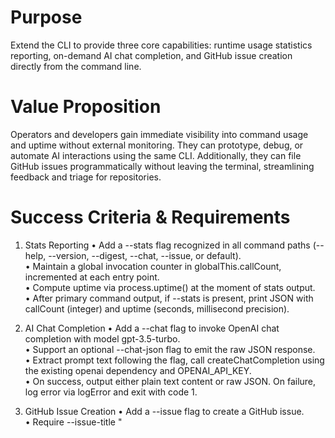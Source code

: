 # Purpose
Extend the CLI to provide three core capabilities: runtime usage statistics reporting, on-demand AI chat completion, and GitHub issue creation directly from the command line.

# Value Proposition
Operators and developers gain immediate visibility into command usage and uptime without external monitoring. They can prototype, debug, or automate AI interactions using the same CLI. Additionally, they can file GitHub issues programmatically without leaving the terminal, streamlining feedback and triage for repositories.

# Success Criteria & Requirements
1. Stats Reporting
   • Add a --stats flag recognized in all command paths (--help, --version, --digest, --chat, --issue, or default).  
   • Maintain a global invocation counter in globalThis.callCount, incremented at each entry point.  
   • Compute uptime via process.uptime() at the moment of stats output.  
   • After primary command output, if --stats is present, print JSON with callCount (integer) and uptime (seconds, millisecond precision).

2. AI Chat Completion
   • Add a --chat <prompt> flag to invoke OpenAI chat completion with model gpt-3.5-turbo.  
   • Support an optional --chat-json flag to emit the raw JSON response.  
   • Extract prompt text following the flag, call createChatCompletion using the existing openai dependency and OPENAI_API_KEY.  
   • On success, output either plain text content or raw JSON. On failure, log error via logError and exit with code 1.

3. GitHub Issue Creation
   • Add a --issue flag to create a GitHub issue.  
   • Require --issue-title "<title>" and --issue-body "<body>" flags; support optional --labels "bug,enhancement".  
   • Read GITHUB_API_BASE_URL and GITHUB_TOKEN from environment.  
   • On invocation, POST to /repos/{owner}/{repo}/issues with JSON payload { title, body, labels }.  
   • On success, output JSON with issue number, URL, and repository. On failure, logError and exit with code 1.

4. General Behavior
   • No changes in behavior when none of these flags are provided.  
   • When multiple flags are provided, process in order: chat, issue, then stats.  
   • Do not introduce new external dependencies.

# Implementation Details
- Extend configSchema to include GITHUB_TOKEN as an optional string.  
- Implement shouldPrintStats, processChat, and new processIssue(args) functions in src/lib/main.js.  
- processIssue should parse title, body, and labels, call fetch using global this fetch, handle HTTP response, and log success or error.  
- In main(), before existing command logic, call await processChat(args); then await processIssue(args); then check other commands; after each, if shouldPrintStats(args), console.log stats.
- Update generateUsage() to describe --issue, --issue-title, --issue-body, and --labels flags.

# Dependencies & Constraints
- Use global fetch available in Node 20.  
- Do not add external libraries beyond those declared.  
- Maintain compatibility with ESM, Node 20, and existing code style.

# Verification & Acceptance
- Add unit tests in tests/unit/main.test.js to mock fetch and environment variables, verifying success and error paths for issues.  
- Test ordering: ensure --chat and --issue both trigger respective handlers in sequence.  
- Verify stats output across all commands when --stats is provided.  
- Ensure existing stats and chat tests remain green.